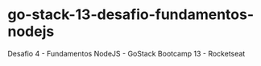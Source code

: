 # go-stack-13-desafio-fundamentos-nodejs
Desafio 4 - Fundamentos NodeJS - GoStack Bootcamp 13 - Rocketseat
